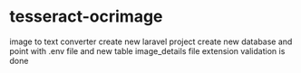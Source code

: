 # tesseract-ocrimage
image to text converter
create new laravel project 
create new database and point with .env file
and new table image_details
file extension validation is done
